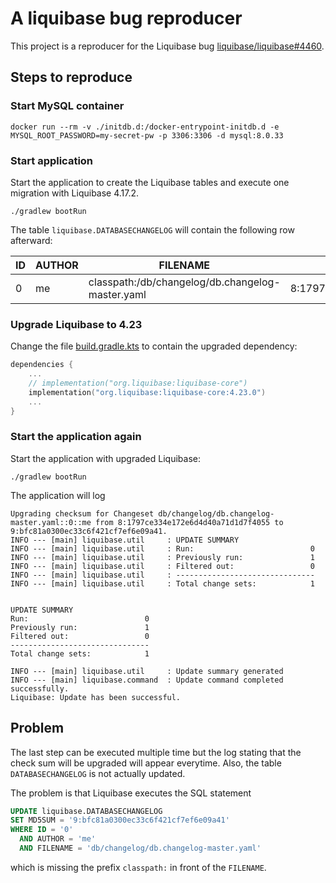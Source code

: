 # A liquibase bug reproducer

This project is a reproducer for the Liquibase bug 
[liquibase/liquibase#4460](https://github.com/liquibase/liquibase/issues/4460).

## Steps to reproduce

### Start MySQL container

```shell
docker run --rm -v ./initdb.d:/docker-entrypoint-initdb.d -e MYSQL_ROOT_PASSWORD=my-secret-pw -p 3306:3306 -d mysql:8.0.33
```

### Start application

Start the application to create the Liquibase tables and execute one migration with Liquibase 4.17.2.

```shell
./gradlew bootRun
```

The table `liquibase.DATABASECHANGELOG` will contain the following row afterward:

| ID | AUTHOR | FILENAME | MD5SUM | LIQUIBASE |
| -- | ------ | -------- | ------ | --------- |
| 0  | me     | classpath:/db/changelog/db.changelog-master.yaml | 8:1797ce334e172e6d4d40a71d1d7f4055 | 4.17.2 |

### Upgrade Liquibase to 4.23

Change the file [build.gradle.kts](build.gradle.kts) to contain the upgraded dependency:

```kotlin
dependencies {
    ...
    // implementation("org.liquibase:liquibase-core")
    implementation("org.liquibase:liquibase-core:4.23.0")
    ...
}
```

### Start the application again

Start the application with upgraded Liquibase:

```shell
./gradlew bootRun
```

The application will log

```text
Upgrading checksum for Changeset db/changelog/db.changelog-master.yaml::0::me from 8:1797ce334e172e6d4d40a71d1d7f4055 to 9:bfc81a0300ec33c6f421cf7ef6e09a41.
INFO --- [main] liquibase.util     : UPDATE SUMMARY
INFO --- [main] liquibase.util     : Run:                          0
INFO --- [main] liquibase.util     : Previously run:               1
INFO --- [main] liquibase.util     : Filtered out:                 0
INFO --- [main] liquibase.util     : -------------------------------
INFO --- [main] liquibase.util     : Total change sets:            1


UPDATE SUMMARY
Run:                          0
Previously run:               1
Filtered out:                 0
-------------------------------
Total change sets:            1

INFO --- [main] liquibase.util     : Update summary generated
INFO --- [main] liquibase.command  : Update command completed successfully.
Liquibase: Update has been successful.

```

## Problem

The last step can be executed multiple time but the log stating that the check sum will be upgraded will appear
everytime. Also, the table `DATABASECHANGELOG` is not actually updated.

The problem is that Liquibase executes the SQL statement

```sql
UPDATE liquibase.DATABASECHANGELOG
SET MD5SUM = '9:bfc81a0300ec33c6f421cf7ef6e09a41'
WHERE ID = '0' 
  AND AUTHOR = 'me'
  AND FILENAME = 'db/changelog/db.changelog-master.yaml'
```

which is missing the prefix `classpath:` in front of the `FILENAME`.
